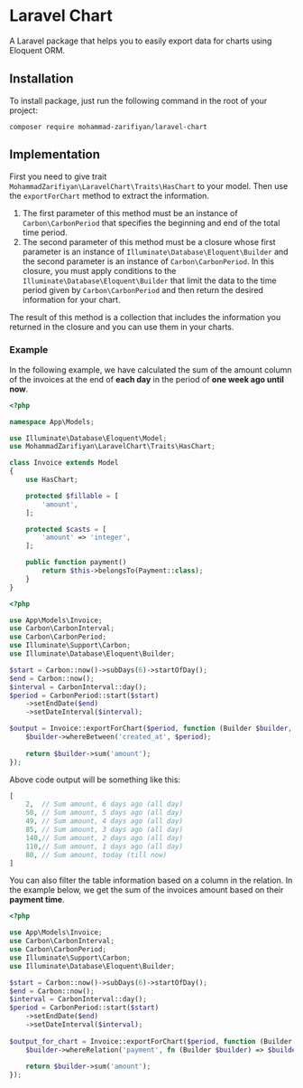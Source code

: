 # Laravel Chart
A Laravel package that helps you to easily export data for charts using Eloquent ORM.
## Installation
To install package, just run the following command in the root of your project:
```shell
composer require mohammad-zarifiyan/laravel-chart
```
## Implementation
First you need to give trait `MohammadZarifiyan\LaravelChart\Traits\HasChart` to your model.
Then use the `exportForChart` method to extract the information.
1. The first parameter of this method must be an instance of `Carbon\CarbonPeriod` that specifies the beginning and end of the total time period.
2. The second parameter of this method must be a closure whose first parameter is an instance of `Illuminate\Database\Eloquent\Builder` and the second parameter is an instance of `Carbon\CarbonPeriod`. In this closure, you must apply conditions to the `Illuminate\Database\Eloquent\Builder` that limit the data to the time period given by `Carbon\CarbonPeriod` and then return the desired information for your chart.

The result of this method is a collection that includes the information you returned in the closure and you can use them in your charts.

### Example
In the following example, we have calculated the sum of the amount column of the invoices at the end of **each day** in the period of **one week ago until now**.
```php
<?php

namespace App\Models;

use Illuminate\Database\Eloquent\Model;
use MohammadZarifiyan\LaravelChart\Traits\HasChart;

class Invoice extends Model
{
    use HasChart;

    protected $fillable = [
        'amount',
    ];

    protected $casts = [
        'amount' => 'integer',
    ];

    public function payment()
        return $this->belongsTo(Payment::class);
    }
}
```
```php
<?php

use App\Models\Invoice;
use Carbon\CarbonInterval;
use Carbon\CarbonPeriod;
use Illuminate\Support\Carbon;
use Illuminate\Database\Eloquent\Builder;

$start = Carbon::now()->subDays(6)->startOfDay();
$end = Carbon::now();
$interval = CarbonInterval::day();
$period = CarbonPeriod::start($start)
    ->setEndDate($end)
    ->setDateInterval($interval);

$output = Invoice::exportForChart($period, function (Builder $builder, CarbonPeriod $period) {
    $builder->whereBetween('created_at', $period);
    
    return $builder->sum('amount');
});
```
Above code output will be something like this:
```php
[
    2,  // Sum amount, 6 days ago (all day)
    50, // Sum amount, 5 days ago (all day)
    49, // Sum amount, 4 days ago (all day)
    85, // Sum amount, 3 days ago (all day)
    140,// Sum amount, 2 days ago (all day)
    110,// Sum amount, 1 days ago (all day)
    80, // Sum amount, today (till now)
]
```
You can also filter the table information based on a column in the relation. In the example below, we get the sum of the invoices amount based on their **payment time**.
```php
<?php

use App\Models\Invoice;
use Carbon\CarbonInterval;
use Carbon\CarbonPeriod;
use Illuminate\Support\Carbon;
use Illuminate\Database\Eloquent\Builder;

$start = Carbon::now()->subDays(6)->startOfDay();
$end = Carbon::now();
$interval = CarbonInterval::day();
$period = CarbonPeriod::start($start)
    ->setEndDate($end)
    ->setDateInterval($interval);
    
$output_for_chart = Invoice::exportForChart($period, function (Builder $builder, CarbonPeriod $period) {
    $builder->whereRelation('payment', fn (Builder $builder) => $builder->whereBetween('paid_at', $period));
    
    return $builder->sum('amount');
});
```
